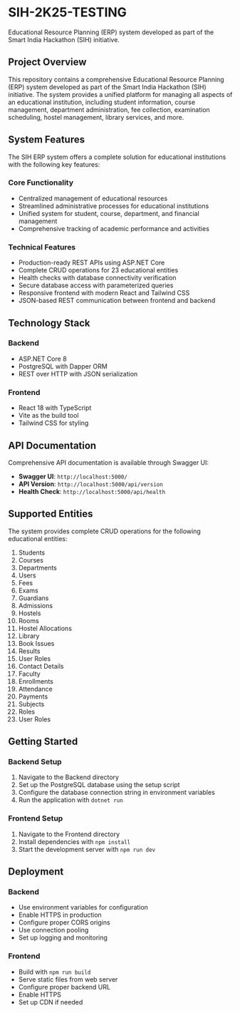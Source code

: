 # SIH-2K25-TESTING

Educational Resource Planning (ERP) system developed as part of the Smart India Hackathon (SIH) initiative.

## Project Overview
This repository contains a comprehensive Educational Resource Planning (ERP) system developed as part of the Smart India Hackathon (SIH) initiative. The system provides a unified platform for managing all aspects of an educational institution, including student information, course management, department administration, fee collection, examination scheduling, hostel management, library services, and more.

## System Features
The SIH ERP system offers a complete solution for educational institutions with the following key features:

### Core Functionality
- Centralized management of educational resources
- Streamlined administrative processes for educational institutions
- Unified system for student, course, department, and financial management
- Comprehensive tracking of academic performance and activities

### Technical Features
- Production-ready REST APIs using ASP.NET Core
- Complete CRUD operations for 23 educational entities
- Health checks with database connectivity verification
- Secure database access with parameterized queries
- Responsive frontend with modern React and Tailwind CSS
- JSON-based REST communication between frontend and backend

## Technology Stack
### Backend
- ASP.NET Core 8
- PostgreSQL with Dapper ORM
- REST over HTTP with JSON serialization

### Frontend
- React 18 with TypeScript
- Vite as the build tool
- Tailwind CSS for styling

## API Documentation
Comprehensive API documentation is available through Swagger UI:
- **Swagger UI**: `http://localhost:5000/`
- **API Version**: `http://localhost:5000/api/version`
- **Health Check**: `http://localhost:5000/api/health`

## Supported Entities
The system provides complete CRUD operations for the following educational entities:
1. Students
2. Courses
3. Departments
4. Users
5. Fees
6. Exams
7. Guardians
8. Admissions
9. Hostels
10. Rooms
11. Hostel Allocations
12. Library
13. Book Issues
14. Results
15. User Roles
16. Contact Details
17. Faculty
18. Enrollments
19. Attendance
20. Payments
21. Subjects
22. Roles
23. User Roles

## Getting Started
### Backend Setup
1. Navigate to the Backend directory
2. Set up the PostgreSQL database using the setup script
3. Configure the database connection string in environment variables
4. Run the application with `dotnet run`

### Frontend Setup
1. Navigate to the Frontend directory
2. Install dependencies with `npm install`
3. Start the development server with `npm run dev`

## Deployment
### Backend
- Use environment variables for configuration
- Enable HTTPS in production
- Configure proper CORS origins
- Use connection pooling
- Set up logging and monitoring

### Frontend
- Build with `npm run build`
- Serve static files from web server
- Configure proper backend URL
- Enable HTTPS
- Set up CDN if needed
